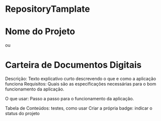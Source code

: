 # RepositoryTamplate

# Nome do Projeto 
ou
<h1 >Carteira de Documentos Digitais</h1>
Descrição: Texto explicativo curto descrevendo o que e como a aplicação funciona 
Requisitos: Quais são as específicações necessárias para o bom funcionamento da aplicação.

O que usar: Passo a passo para o funcionamento da aplicação.

Tabela de Conteúdos: testes, como usar
Criar a própria badge: indicar o status do projeto  
